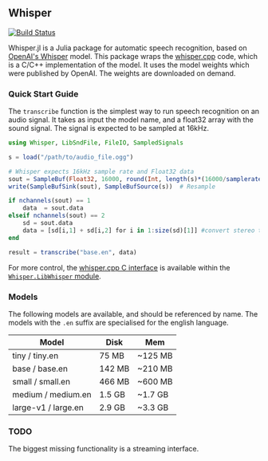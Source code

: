 ## Whisper

[![Build Status](https://github.com/aviks/Whisper.jl/actions/workflows/CI.yml/badge.svg?branch=main)](https://github.com/aviks/Whisper.jl/actions/workflows/CI.yml?query=branch%3Amain)

Whisper.jl is a Julia package for automatic speech recognition, based on [OpenAI's Whisper](https://github.com/openai/whisper) model. This package wraps the [whisper.cpp](https://github.com/ggerganov/whisper.cpp) code, which is a C/C++ implementation of the model. It uses the model weights which were published by OpenAI. The weights are downloaded on demand. 

### Quick Start Guide

The `transcribe` function is the simplest way to run speech recognition on an 
audio signal. It takes as input the model name, and a float32 array with the sound signal. 
The signal is expected to be sampled at 16kHz. 

```julia
using Whisper, LibSndFile, FileIO, SampledSignals

s = load("/path/to/audio_file.ogg")  

# Whisper expects 16kHz sample rate and Float32 data
sout = SampleBuf(Float32, 16000, round(Int, length(s)*(16000/samplerate(s))), nchannels(s))  
write(SampleBufSink(sout), SampleBufSource(s))  # Resample

if nchannels(sout) == 1
    data  = sout.data
elseif nchannels(sout) == 2
    sd = sout.data
    data = [sd[i,1] + sd[i,2] for i in 1:size(sd)[1]] #convert stereo to mono
end

result = transcribe("base.en", data)
```

For more control, the [whisper.cpp C interface](https://github.com/ggerganov/whisper.cpp/blob/master/whisper.h) is available within the [`Whisper.LibWhisper` module](https://github.com/aviks/Whisper.jl/blob/main/src/LibWhisper.jl). 

### Models

The following models are available, and should be referenced by name. The models with the `.en` suffix are specialised for the english language. 

| Model               | Disk   | Mem     |
| ---                 | ---    | ---     | 
| tiny / tiny.en      |  75 MB | ~125 MB |
| base / base.en      | 142 MB | ~210 MB | 
| small / small.en    | 466 MB | ~600 MB |
| medium / medium.en  | 1.5 GB | ~1.7 GB | 
| large-v1 / large.en | 2.9 GB | ~3.3 GB | 

### TODO

The biggest missing functionality is a streaming interface. 